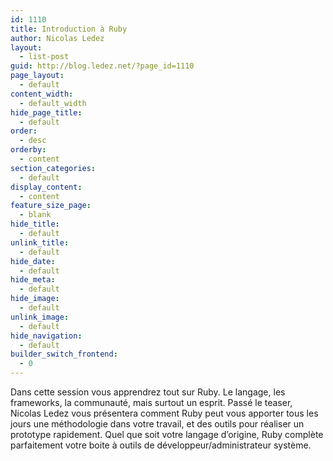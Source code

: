 ```yaml
---
id: 1110
title: Introduction à Ruby
author: Nicolas Ledez
layout:
  - list-post
guid: http://blog.ledez.net/?page_id=1110
page_layout:
  - default
content_width:
  - default_width
hide_page_title:
  - default
order:
  - desc
orderby:
  - content
section_categories:
  - default
display_content:
  - content
feature_size_page:
  - blank
hide_title:
  - default
unlink_title:
  - default
hide_date:
  - default
hide_meta:
  - default
hide_image:
  - default
unlink_image:
  - default
hide_navigation:
  - default
builder_switch_frontend:
  - 0
---
```

Dans cette session vous apprendrez tout sur Ruby. Le langage, les frameworks, la communauté, mais surtout un esprit. Passé le teaser, Nicolas Ledez vous présentera comment Ruby peut vous apporter tous les jours une méthodologie dans votre travail, et des outils pour réaliser un prototype rapidement. Quel que soit votre langage d’origine, Ruby complète parfaitement votre boite à outils de développeur/administrateur système.